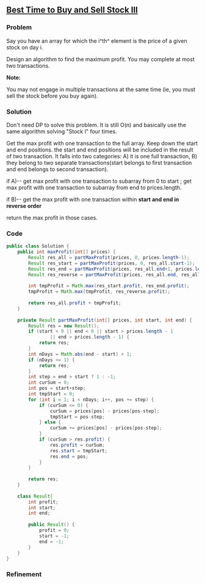 ## [Best Time to Buy and Sell Stock III](http://oj.leetcode.com/problems/best-time-to-buy-and-sell-stock-iii/)

### Problem

Say you have an array for which the i^th^ element is the price of a given stock on day i.

Design an algorithm to find the maximum profit. You may complete at most two transactions.

__Note:__

You may not engage in multiple transactions at the same time (ie, you must sell the stock before you buy again).

### Solution

Don't need DP to solve this problem. It is still O(n) and basically use the same algorithm solving "Stock I" four times.

Get the max profit with one transaction to the full array. Keep down the start and end positions.
the start and end positions will be included in the result of two transaction. It falls into two categories: A) it is one full transaction, B) they belong to two separate transactions(start belongs to first transaction and end belongs to second transaction).

if A)-- get max profit with one transaction to subarray from 0 to start ; get max profit with one transaction to subarray from end to prices.length.

if B)-- get the max profit with one transaction within ****start and end** in **reverse order****

return the max profit in those cases.

### Code

``` java
public class Solution {
    public int maxProfit(int[] prices) {
        Result res_all = partMaxProfit(prices, 0, prices.length-1);
        Result res_start = partMaxProfit(prices, 0, res_all.start-1);
        Result res_end = partMaxProfit(prices, res_all.end+1, prices.length-1);
        Result res_reverse = partMaxProfit(prices, res_all.end, res_all.start);
        
        int tmpProfit = Math.max(res_start.profit, res_end.profit);
        tmpProfit = Math.max(tmpProfit, res_reverse.profit);
        
        return res_all.profit + tmpProfit;
    }
    
    private Result partMaxProfit(int[] prices, int start, int end) {
        Result res = new Result();
		if (start < 0 || end < 0 || start > prices.length - 1
				|| end > prices.length - 1) {
            return res;
        }
        int nDays = Math.abs(end - start) + 1;
        if (nDays <= 1) {
            return res;
        }
        int step = end > start ? 1 : -1;
        int curSum = 0;
        int pos = start+step;
        int tmpStart = 0;
        for (int i = 1; i < nDays; i++, pos += step) {
            if (curSum <= 0) {
                curSum = prices[pos] - prices[pos-step];
                tmpStart = pos-step;
            } else {
                curSum += prices[pos] - prices[pos-step];
            }
            if (curSum > res.profit) {
                res.profit = curSum;
                res.start = tmpStart;
                res.end = pos;
            }
        }
        
        return res;
    }
    
    class Result{
        int profit;
        int start;
        int end;
        
        public Result() {
            profit = 0;
            start = -1;
            end = -1;
        }
    }
}
```

### Refinement